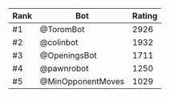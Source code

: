 Rank|Bot|Rating
---|---|---
#1|@ToromBot|2926
#2|@colinbot|1932
#3|@OpeningsBot|1711
#4|@pawnrobot|1250
#5|@MinOpponentMoves|1029
